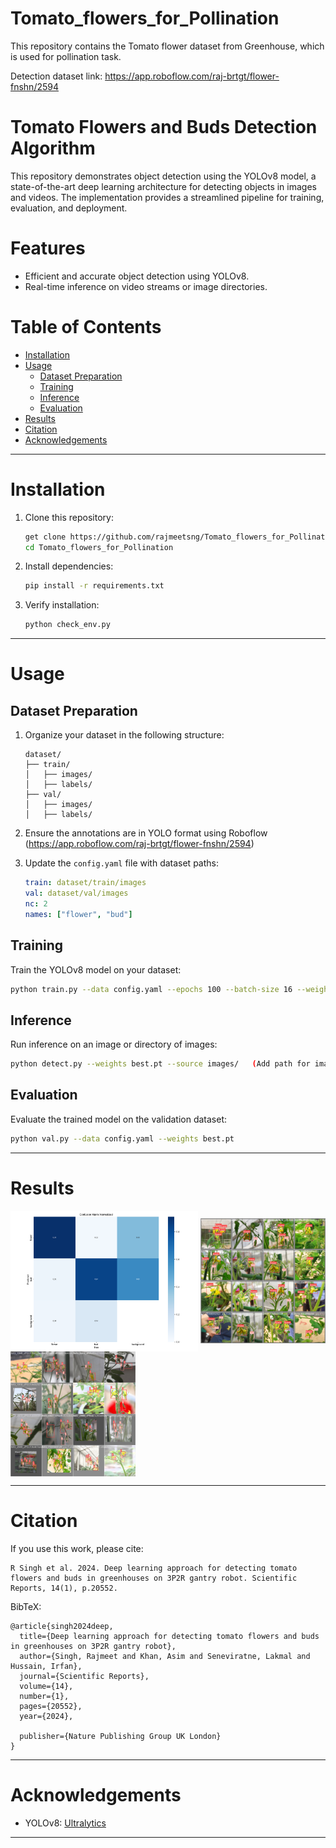 # Tomato_flowers_for_Pollination

This repository contains the Tomato flower dataset from Greenhouse, which is used for pollination task.

Detection dataset link: https://app.roboflow.com/raj-brtgt/flower-fnshn/2594

# Tomato Flowers and Buds Detection Algorithm

This repository demonstrates object detection using the YOLOv8 model, a state-of-the-art deep learning architecture for detecting objects in images and videos. The implementation provides a streamlined pipeline for training, evaluation, and deployment.

# Features

- Efficient and accurate object detection using YOLOv8.
- Real-time inference on video streams or image directories.

# Table of Contents

- [Installation](#installation)
- [Usage](#usage)
  - [Dataset Preparation](#dataset-preparation)
  - [Training](#training)
  - [Inference](#inference)
  - [Evaluation](#evaluation)
- [Results](#results)
- [Citation](#citation)
- [Acknowledgements](#acknowledgements)

---

# Installation

1. Clone this repository:
   ```bash
   get clone https://github.com/rajmeetsng/Tomato_flowers_for_Pollination.git
   cd Tomato_flowers_for_Pollination
   ```

2. Install dependencies:
   ```bash
   pip install -r requirements.txt
   ```

3. Verify installation:
   ```bash
   python check_env.py
   ```

---

# Usage

## Dataset Preparation

1. Organize your dataset in the following structure:
   ```
   dataset/
   ├── train/
   │   ├── images/
   │   ├── labels/
   ├── val/
   │   ├── images/
   │   ├── labels/
   ```

2. Ensure the annotations are in YOLO format using Roboflow (https://app.roboflow.com/raj-brtgt/flower-fnshn/2594)

3. Update the `config.yaml` file with dataset paths:
   ```yaml
   train: dataset/train/images
   val: dataset/val/images
   nc: 2
   names: ["flower", "bud"]
   ```

## Training

Train the YOLOv8 model on your dataset:
```bash
python train.py --data config.yaml --epochs 100 --batch-size 16 --weights yolov8m.pt
```

## Inference

Run inference on an image or directory of images:
```bash
python detect.py --weights best.pt --source images/   (Add path for images directory) 
```

## Evaluation

Evaluate the trained model on the validation dataset:
```bash
python val.py --data config.yaml --weights best.pt
```

---

# Results

<img align="middle" src="Results/1.png" width="300"> <img align="middle" src="Results/2.jpg" width="200"> <img align="middle" src="Results/4.jpg" width="200">

---

# Citation
If you use this work, please cite:
```
R Singh et al. 2024. Deep learning approach for detecting tomato flowers and buds in greenhouses on 3P2R gantry robot. Scientific Reports, 14(1), p.20552.
```
BibTeX:
```
@article{singh2024deep,
  title={Deep learning approach for detecting tomato flowers and buds in greenhouses on 3P2R gantry robot},
  author={Singh, Rajmeet and Khan, Asim and Seneviratne, Lakmal and Hussain, Irfan},
  journal={Scientific Reports},
  volume={14},
  number={1},
  pages={20552},
  year={2024},

  publisher={Nature Publishing Group UK London}
}
```
---

# Acknowledgements

- YOLOv8: [Ultralytics](https://github.com/ultralytics/yolov8)

---
